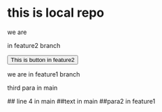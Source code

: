 # this is local repo

<p>we are</p>
<p>in feature2 branch</p>
<button>This is button in feature2</button>

<p>we are in feature1 branch</p>
<p>third para in main</p>
## line 4 in main
##text in main
##para2 in feature1

